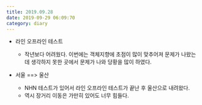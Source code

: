 ```yaml
---
title: 2019.09.28
date: 2019-09-29 06:09:70
category: diary
---
```


* 라인 오프라인 테스트
  * 작년보다 어려웠다. 이번에는 객체지향에 초점이 많이 맞추어져 문제가 나왔는데 생각하지 못한 곳에서 문제가 나와 당황을 많이 하였다.

* 서울 ==> 울산
  * NHN 테스트가 있어서 라인 오프라인 테스트가 끝난 후 울산으로 내려왔다.
  * 역시 장거리 이동은 가만히 있어도 너무 힘들다.
